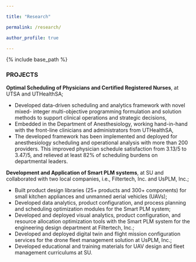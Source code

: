 ```yaml
---

title: "Research"

permalink: /research/

author_profile: true

---
```



{% include base_path %}



<H3>PROJECTS</H3>


**Optimal Scheduling of Physicians and Certified Registered Nurses**, at
UTSA and UTHealthSA;
- Developed data-driven scheduling and analytics framework with novel mixed-
integer multi-objective programming formulation and solution methods to support clinical operations and strategic decisions,
- Embedded in the Department of Anesthesiology, working hand-in-hand with
the front-line clinicians and administrators from UTHealthSA,
- The developed framework has been implemented and deployed for anesthesiology scheduling and operational analysis with more than 200 providers. This
improved physician schedule satisfaction from 3.13/5 to 3.47/5, and relieved at
least 82% of scheduling burdens on departmental leaders.


**Development and Application of Smart PLM systems**, at SU and collaborated with two local companies, i.e., Filtertech, Inc. and UsPLM, Inc.;
- Built product design libraries (25+ products and 300+ components) for small
kitchen appliances and unmanned aerial vehicles (UAVs);
- Developed data analytics, product configuration, and process planning and
scheduling optimization modules for the Smart PLM system;
- Developed and deployed visual analytics, product configuration, and resource
allocation optimization tools with the Smart PLM system for the engineering
design department at Filtertech, Inc.;
- Developed and deployed digital twin and flight mission configuration services
for the drone fleet management solution at UsPLM, Inc.;
- Developed educational and training materials for UAV design and fleet management curriculums at SU.


